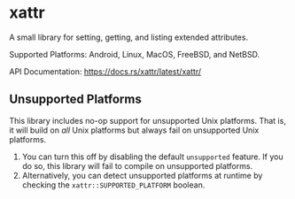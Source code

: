 xattr
=====

A small library for setting, getting, and listing extended attributes.

Supported Platforms: Android, Linux, MacOS, FreeBSD, and NetBSD.

API Documentation: https://docs.rs/xattr/latest/xattr/

Unsupported Platforms
--------------------------

This library includes no-op support for unsupported Unix platforms. That is, it will
build on *all* Unix platforms but always fail on unsupported Unix platforms.

1. You can turn this off by disabling the default `unsupported` feature. If you
   do so, this library will fail to compile on unsupported platforms.
2. Alternatively, you can detect unsupported platforms at runtime by checking
   the `xattr::SUPPORTED_PLATFORM` boolean.
